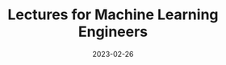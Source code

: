 ---
title: "Lectures for Machine Learning Engineers"
date: 2023-02-26
draft: false
series: "Machine Learning"
tags: ["machine-learning"]
---